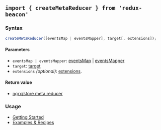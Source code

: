 ## `import { createMetaReducer } from 'redux-beacon'`

### Syntax

```js
createMetaReducer([eventsMap | eventsMapper], target[, extensions]);
```

#### Parameters

 * `eventsMap | eventsMapper`: [eventsMap](events-map.md) | [eventsMapper](events-mapper.md)
 * `target`: [target](../targets/index.md)
 * `extensions` *(optional)*: [extensions](../extensions/index.md).

#### Return value
 * [ngrx/store meta reducer](https://gist.github.com/btroncone/a6e4347326749f938510#implementing-a-meta-reducer)

### Usage
 * [Getting Started](../getting-started-ngrx-users.md)
 * [Examples & Recipes](../recipes/index.md)
